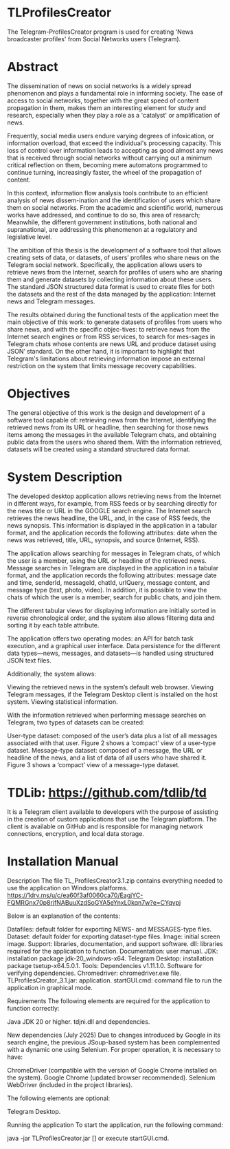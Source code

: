 # TLProfilesCreator
The Telegram-ProfilesCreator program is used for creating 'News broadcaster profiles' from Social Networks users (Telegram).

# Abstract

The dissemination of news on social networks is a widely spread phenomenon and plays a fundamental role in informing society. The ease of access to social networks, together with the great speed of content propagation in them, makes them an interesting element for study and research, especially when they play a role as a 'catalyst' or amplification of news.

Frequently, social media users endure varying degrees of infoxication, or information overload, that exceed the individual's processing capacity. This loss of control over information leads to accepting as good almost any news that is received through social networks without carrying out a minimum critical reflection on them, becoming mere automatons programmed to continue turning, increasingly faster, the wheel of the propagation of content.

In this context, information flow analysis tools contribute to an efficient analysis of news dissem-ination and the identification of users which share them on social networks. From the academic and scientific world, numerous works have addressed, and continue to do so, this area of research; Meanwhile, the different government institutions, both national and supranational, are addressing this phenomenon at a regulatory and legislative level. 

The ambition of this thesis is the development of a software tool that allows creating sets of data, or datasets, of users’ profiles who share news on the Telegram social network. Specifically, the application allows users to retrieve news from the Internet, search for profiles of users who are sharing them and generate datasets by collecting information about these users. The standard JSON structured data format is used to create files for both the datasets and the rest of the data managed by the application: Internet news and Telegram messages.

The results obtained during the functional tests of the application meet the main objective of this work: to generate datasets of profiles from users who share news, and with the specific objec-tives: to retrieve news from the Internet search engines or from RSS services, to search for mes-sages in Telegram chats whose contents are news URL and produce dataset using JSON’ standard.  On the other hand, it is important to highlight that Telegram's limitations about retrieving information impose an external restriction on the system that limits message recovery capabilities.

# Objectives

The general objective of this work is the design and development of a software tool capable of: retrieving news from the Internet, identifying the retrieved news from its URL or headline, then searching for those news items among the messages in the available Telegram chats, and obtaining public data from the users who shared them. With the information retrieved, datasets will be created using a standard structured data format.

# System Description

The developed desktop application allows retrieving news from the Internet in different ways, for example, from RSS feeds or by searching directly for the news title or URL in the GOOGLE search engine.
The Internet search retrieves the news headline, the URL, and, in the case of RSS feeds, the news synopsis. This information is displayed in the application in a tabular format, and the application records the following attributes: date when the news was retrieved, title, URL, synopsis, and source (Internet, RSS).

The application allows searching for messages in Telegram chats, of which the user is a member, using the URL or headline of the retrieved news. Message searches in Telegram are displayed in the application in a tabular format, and the application records the following attributes: message date and time, senderId, messageId, chatId, urlQuery, message content, and message type (text, photo, video). In addition, it is possible to view the chats of which the user is a member, search for public chats, and join them.

The different tabular views for displaying information are initially sorted in reverse chronological order, and the system also allows filtering data and sorting it by each table attribute.

The application offers two operating modes: an API for batch task execution, and a graphical user interface. Data persistence for the different data types—news, messages, and datasets—is handled using structured JSON text files.

Additionally, the system allows:

Viewing the retrieved news in the system’s default web browser.
Viewing Telegram messages, if the Telegram Desktop client is installed on the host system.
Viewing statistical information.

With the information retrieved when performing message searches on Telegram, two types of datasets can be created:

User-type dataset: composed of the user’s data plus a list of all messages associated with that user. Figure 2 shows a ‘compact’ view of a user-type dataset.
Message-type dataset: composed of a message, the URL or headline of the news, and a list of data of all users who have shared it. Figure 3 shows a ‘compact’ view of a message-type dataset.

# TDLib: https://github.com/tdlib/td
It is a Telegram client available to developers with the purpose of assisting in the creation of custom applications that use the Telegram platform. The client is available on GitHub and is responsible for managing network connections, encryption, and local data storage.

# Installation Manual

Description
The file TL_ProfilesCreator3.1.zip contains everything needed to use the application on Windows platforms. https://1drv.ms/u/c/ea60f3af0060ca70/EagjYC-FQMRGnx70p8rjfNABuuXzdSoGYA5eYnxL0kqn7w?e=CYqvpj

Below is an explanation of the contents:

Datafiles: default folder for exporting NEWS- and MESSAGES-type files.
Dataset: default folder for exporting dataset-type files.
Image: initial screen image.
Support: libraries, documentation, and support software.
dll: libraries required for the application to function.
Documentation: user manual.
JDK: installation package jdk-20_windows-x64.
Telegram Desktop: installation package tsetup-x64.5.0.1.
Tools: Dependencies v1.11.1.0. Software for verifying dependencies.
Chromedriver: chromedriver.exe file.
TLProfilesCreator_3.1.jar: application. 
startGUI.cmd: command file to run the application in graphical mode.

Requirements
The following elements are required for the application to function correctly:

Java JDK 20 or higher.
tdjni.dll and dependencies.

New dependencies (July 2025)
Due to changes introduced by Google in its search engine, the previous JSoup-based system has been complemented with a dynamic one using Selenium. For proper operation, it is necessary to have:

ChromeDriver (compatible with the version of Google Chrome installed on the system).
Google Chrome (updated browser recommended).
Selenium WebDriver (included in the project libraries).

The following elements are optional:

Telegram Desktop.

Running the application
To start the application, run the following command:

java -jar TLProfilesCreator.jar [<options>] or execute startGUI.cmd.

